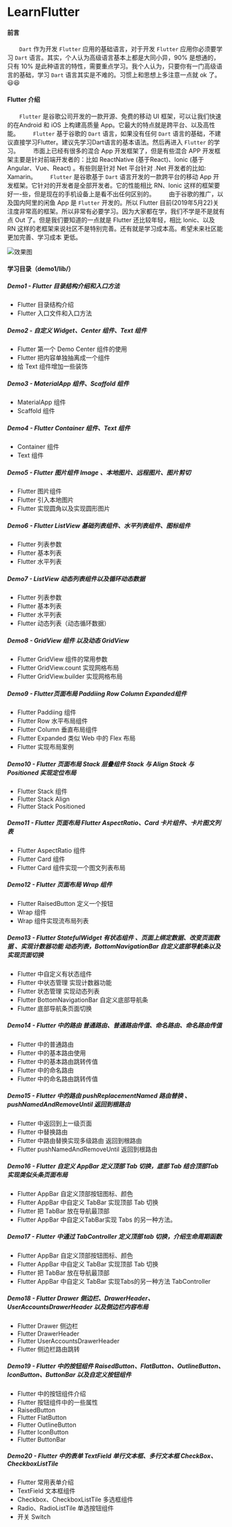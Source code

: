 # LearnFlutter

#### 前言
&emsp;&emsp;`Dart` 作为开发 `Flutter` 应用的基础语言，对于开发 `Flutter` 应用你必须要学习 `Dart` 语言。其实，个人认为高级语言基本上都是大同小异，90% 是想通的，只有 10% 是此种语言的特性，需要重点学习。我个人认为，只要你有一门高级语言的基础，学习 `Dart` 语言其实是不难的。习惯上和思想上多注意一点就 ok 了。😃😆

#### Flutter 介绍
&emsp;&emsp;`Flutter` 是谷歌公司开发的一款开源、免费的移动 UI 框架，可以让我们快速的在Android 和 iOS 上构建高质量 App。它最大的特点就是跨平台、以及高性能。
&emsp;&emsp;`Flutter` 基于谷歌的 `Dart` 语言，如果没有任何 `Dart` 语言的基础，不建议直接学习Flutter。建议先学习Dart语言的基本语法。然后再进入 `Flutter` 的学习。
&emsp;&emsp;市面上已经有很多的混合 App 开发框架了，但是有些混合 APP 开发框架主要是针对前端开发者的：比如 ReactNative (基于React)、lonic (基于Angular、Vue、React) 。有些则是针对 Net 平台针对 .Net 开发者的比如: Xamarin。
&emsp;&emsp;`Flutter` 是谷歌基于 `Dart` 语言开发的一款跨平台的移动 App 开发框架。它针对的开发者是全部开发者。它的性能相比 RN、lonic 这样的框架要好一-些，但是现在的手机设备上是看不出任何区别的。
&emsp;&emsp;由于谷歌的推广，以及国内阿里的闲鱼 App 是 `Flutter` 开发的。所以 Flutter 目前(2019年5月22)关注度非常高的框架。所以非常有必要学习。因为大家都在学，我们不学是不是就有点 Out 了。但是我们要知道的一点就是 Flutter 还比较年轻，相比 lonic、以及 RN 这样的老框架来说社区不是特别完善。还有就是学习成本高。希望未来社区能更加完善、学习成本
更低。

![效果图](https://github.com/HanQiGod/LearnFlutter/blob/master/demo1/flutter.gif)


#### 学习目录（demo1/lib/）
##### Demo1 - Flutter 目录结构介绍和入口方法
 - Flutter 目录结构介绍    
 - Flutter 入口文件和入口方法 
##### Demo2 - 自定义 Widget、Center 组件、Text 组件
 - Flutter 第一个 Demo Center 组件的使用
 - Flutter 把内容单独抽离成一个组件 
 - 给 Text 组件增加一些装饰  
##### Demo3 - MaterialApp 组件、Scaffold 组件
 - MaterialApp 组件
 - Scaffold 组件
##### Demo4 - Flutter Container 组件、Text 组件
 - Container 组件
 - Text 组件
##### Demo5 - Flutter 图片组件 Image 、本地图片、远程图片、图片剪切
 - Flutter 图片组件 
 - Flutter 引入本地图片    
 - Flutter 实现圆角以及实现圆形图片
##### Demo6 - Flutter ListView 基础列表组件、水平列表组件、图标组件 
 - Flutter 列表参数    
 - Flutter 基本列表    
 - Flutter 水平列表
##### Demo7 - ListView 动态列表组件以及循环动态数据
 - Flutter 列表参数    
 - Flutter 基本列表  
 - Flutter 水平列表  
 - Flutter 动态列表（动态循环数据） 
##### Demo8 - GridView 组件 以及动态 GridView
 - Flutter  GridView 组件的常用参数  
 - Flutter GridView.count 实现网格布局  
 - Flutter GridView.builder 实现网格布局   
##### Demo9 - Flutter页面布局 Paddiing Row Column Expanded组件
 - Flutter Paddiing 组件
 - Flutter Row 水平布局组件  
 - Flutter Column 垂直布局组件    
 - Flutter Expanded 类似 Web 中的 Flex 布局    
 - Flutter 实现布局案例
##### Demo10 - Flutter 页面布局 Stack 层叠组件 Stack 与 Align  Stack 与Positioned 实现定位布局
 - Flutter Stack 组件
 - Flutter Stack Align 
 - Flutter Stack Positioned   

##### Demo11 - Flutter 页面布局 Flutter AspectRatio、Card 卡片组件、卡片图文列表

 - Flutter AspectRatio 组件
 - Flutter Card 组件  
 - Flutter Card 组件实现一个图文列表布局

##### Demo12 - Flutter 页面布局 Wrap 组件

 - Flutter RaisedButton 定义一个按钮
 - Wrap 组件    
 - Wrap 组件实现流布局列表

##### Demo13 - Flutter StatefulWidget 有状态组件 、页面上绑定数据、改变页面数据 、实现计数器功能 动态列表，BottomNavigationBar 自定义底部导航条以及实现页面切换

 - Flutter 中自定义有状态组件
 - Flutter 中状态管理 实现计数器功能
 - Flutter 状态管理 实现动态列表
 - Flutter BottomNavigationBar 自定义底部导航条
 -  Flutter 底部导航条页面切换

##### Demo14 - Flutter 中的路由 普通路由、普通路由传值、命名路由、命名路由传值

 - Flutter 中的普通路由
 -  Flutter 中的基本路由使用  
 - Flutter 中的基本路由跳转传值    
 -  Flutter 中的命名路由    
 - Flutter 中的命名路由跳转传值

##### Demo15 - Flutter 中的路由 pushReplacementNamed 路由替换 、pushNamedAndRemoveUntil 返回到根路由

 - Flutter 中返回到上一级页面
 -  Flutter 中替换路由 
 - Flutter 中路由替换实现多级路由 返回到根路由   
 -  Flutter pushNamedAndRemoveUntil 返回到根路由
 ##### Demo16 - Flutter 自定义 AppBar 定义顶部 Tab 切换，底部 Tab 结合顶部Tab 实现类似头条页面布局

 - Flutter AppBar 自定义顶部按钮图标、颜色
 - Flutter AppBar 中自定义 TabBar 实现顶部 Tab 切换 
 - Flutter 把 TabBar 放在导航最顶部    
 - Flutter AppBar 中自定义TabBar实现 Tabs 的另一种方法。

##### Demo17 - Flutter 中通过 TabController 定义顶部 tab 切换，介绍生命周期函数

 - Flutter AppBar 自定义顶部按钮图标、颜色
 -  Flutter AppBar 中自定义 TabBar 实现顶部 Tab 切换    
 - Flutter 把 TabBar 放在导航最顶部    
 - Flutter AppBar 中自定义 TabBar 实现Tabs的另一种方法 TabController

##### Demo18 - Flutter Drawer 侧边栏、DrawerHeader、 UserAccountsDrawerHeader 以及侧边栏内容布局
 - Flutter Drawer 侧边栏
 -  Flutter DrawerHeader    
 -  Flutter UserAccountsDrawerHeader    
 - Flutter 侧边栏路由跳转    
##### Demo19 - Flutter 中的按钮组件 RaisedButton、FlatButton、OutlineButton、IconButton、ButtonBar 以及自定义按钮组件
 - Flutter 中的按钮组件介绍
 - Flutter 按钮组件中的一些属性  
 - RaisedButton
 - Flutter FlatButton
 - Flutter OutlineButton
 -  Flutter IconButton
 - Flutter ButtonBar
 ##### Demo20 - Flutter 中的表单 TextField 单行文本框、多行文本框 CheckBox、CheckboxListTile
 - Flutter 常用表单介绍
 - TextField 文本框组件  
 - Checkbox、CheckboxListTile 多选框组件    
 - Radio、RadioListTile 单选按钮组件   
 - 开关 Switch
